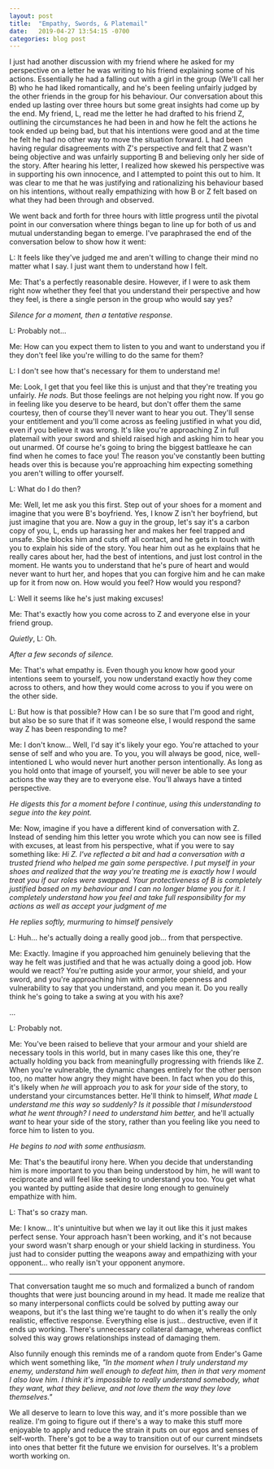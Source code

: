 ```yaml
---
layout: post
title:  "Empathy, Swords, & Platemail"
date:   2019-04-27 13:54:15 -0700
categories: blog post
---
```


I just had another discussion with my friend where he asked for my perspective on a letter he was writing to his friend explaining some of his actions. Essentially he had a falling out with a girl in the group (We'll call her B) who he had liked romantically, and he's been feeling unfairly judged by the other friends in the group for his behaviour. Our conversation about this ended up lasting over three hours but some great insights had come up by the end. My friend, L, read me the letter he had drafted to his friend Z, outlining the circumstances he had been in and how he felt the actions he took ended up being bad, but that his intentions were good and at the time he felt he had no other way to move the situation forward. L had been having regular disagreements with Z's perspective and felt that Z wasn't being objective and was unfairly supporting B and believing only her side of the story. After hearing his letter, I realized how skewed his perspective was in supporting his own innocence, and I attempted to point this out to him. It was clear to me that he was justifying and rationalizing his behaviour based on his intentions, without really empathizing with how B or Z felt based on what they had been through and observed. 

We went back and forth for three hours with little progress until the pivotal point in our conversation where things began to line up for both of us and mutual understanding began to emerge. I've paraphrased the end of the conversation below to show how it went:

L: It feels like they've judged me and aren't willing to change their mind no matter what I say. I just want them to understand how I felt. 

Me: That's a perfectly reasonable desire. However, if I were to ask them right now whether they feel that you understand their perspective and how they feel, is there a single person in the group who would say yes?

*Silence for a moment, then a tentative response.*

L: Probably not...

Me: How can you expect them to listen to you and want to understand you if they don't feel like you're willing to do the same for them?

L: I don't see how that's necessary for them to understand me!

Me: Look, I get that you feel like this is unjust and that they're treating you unfairly. *He nods.* But those feelings are not helping you right now. If you go in feeling like you deserve to be heard, but don't offer them the same courtesy, then of course they'll never want to hear you out. They'll sense your entitlement and you'll come across as feeling justified in what you did, even if you believe it was wrong. It's like you're approaching Z in full platemail with your sword and shield raised high and asking him to hear you out unarmed. Of course he's going to bring the biggest battleaxe he can find when he comes to face you! The reason you've constantly been butting heads over this is because you're approaching him expecting something you aren't willing to offer yourself. 

L: What do I do then?

Me: Well, let me ask you this first. Step out of your shoes for a moment and imagine that you were B's boyfriend. Yes, I know Z isn't her boyfriend, but just imagine that you are. Now a guy in the group, let's say it's a carbon copy of you, L, ends up harassing her and makes her feel trapped and unsafe. She blocks him and cuts off all contact, and he gets in touch with you to explain his side of the story. You hear him out as he explains that he really cares about her, had the best of intentions, and just lost control in the moment. He wants you to understand that he's pure of heart and would never want to hurt her, and hopes that you can forgive him and he can make up for it from now on. How would you feel? How would you respond?

L: Well it seems like he's just making excuses!

Me: That's exactly how you come across to Z and everyone else in your friend group.

*Quietly*, L: Oh.

*After a few seconds of silence.*

Me: That's what empathy is. Even though you know how good your intentions seem to yourself, you now understand exactly how they come across to others, and how they would come across to you if you were on the other side. 

L: But how is that possible? How can I be so sure that I'm good and right, but also be so sure that if it was someone else, I would respond the same way Z has been responding to me?

Me: I don't know... Well, I'd say it's likely your ego. You're attached to your sense of self and who you are. To you, you will always be good, nice, well-intentioned L who would never hurt another person intentionally. As long as you hold onto that image of yourself, you will never be able to see your actions the way they are to everyone else. You'll always have a tinted perspective. 

*He digests this for a moment before I continue, using this understanding to segue into the key point.*

Me: Now, imagine if you have a different kind of conversation with Z. Instead of sending him this letter you wrote which you can now see is filled with excuses, at least from his perspective, what if you were to say something like: *Hi Z. I've reflected a bit and had a conversation with a trusted friend who helped me gain some perspective. I put myself in your shoes and realized that the way you're treating me is exactly how I would treat you if our roles were swapped. Your protectiveness of B is completely justified based on my behaviour and I can no longer blame you for it. I completely understand how you feel and take full responsibility for my actions as well as accept your judgment of me*

*He replies softly, murmuring to himself pensively*

L: Huh... he's actually doing a really good job... from that perspective. 

Me: Exactly. Imagine if you approached him genuinely believing that the way he felt was justified and that he was actually doing a good job. How would we react? You're putting aside your armor, your shield, and your sword, and you're approaching him with complete openness and vulnerability to say that you understand, and you mean it. Do you really think he's going to take a swing at you with his axe? 

...

L: Probably not.

Me: You've been raised to believe that your armour and your shield are necessary tools in this world, but in many cases like this one, they're actually holding you back from meaningfully progressing with friends like Z. When you're vulnerable, the dynamic changes entirely for the other person too, no matter how angry they might have been. In fact when you do this, it's likely when *he* will approach *you* to ask for *your* side of the story, to understand your circumstances better. He'll think to himself, *What made L understand me this way so suddenly? Is it possible that I misunderstood what he went through? I need to understand him better,* and he'll actually *want* to hear your side of the story, rather than you feeling like you need to force him to listen to you. 

*He begins to nod with some enthusiasm.*

Me: That's the beautiful irony here. When you decide that understanding him is more important to you than being understood by him, he will want to reciprocate and will feel like seeking to understand you too. You get what you wanted by putting aside that desire long enough to genuinely empathize with him. 

L: That's so crazy man.

Me: I know... It's unintuitive but when we lay it out like this it just makes perfect sense. Your approach hasn't been working, and it's not because your sword wasn't sharp enough or your shield lacking in sturdiness. You just had to consider putting the weapons away and empathizing with your opponent... who really isn't your opponent anymore. 

----

That conversation taught me so much and formalized a bunch of random thoughts that were just bouncing around in my head. It made me realize that so many interpersonal conflicts could be solved by putting away our weapons, but it's the last thing we're taught to do when it's really the only realistic, effective response. Everything else is just... destructive, even if it ends up working. There's unnecessary collateral damage, whereas conflict solved this way grows relationships instead of damaging them. 

Also funnily enough this reminds me of a random quote from Ender's Game which went something like, *"In the moment when I truly understand my enemy, understand him well enough to defeat him, then in that very moment I also love him. I think it's impossible to really understand somebody, what they want, what they believe, and not love them the way they love themselves."* 

We all deserve to learn to love this way, and it's more possible than we realize. I'm going to figure out if there's a way to make this stuff more enjoyable to apply and reduce the strain it puts on our egos and senses of self-worth. There's got to be a way to transition out of our current mindsets into ones that better fit the future we envision for ourselves. It's a problem worth working on.
